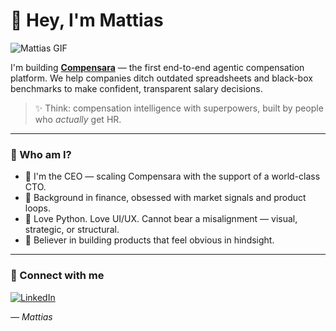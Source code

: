 # 👋 Hey, I'm Mattias

![Mattias GIF](https://media2.giphy.com/media/v1.Y2lkPTc5MGI3NjExZnRlaGdveTZqampreGF4bzVmNWt0dW5zaW92cHJnaDU0azc5Z25tNCZlcD12MV9pbnRlcm5hbF9naWZfYnlfaWQmY3Q9Zw/rDeYzCwoZlvclPUhf9/giphy.gif)

I'm building **[Compensara](https://compensara.com)** — the first end-to-end agentic compensation platform. We help companies ditch outdated spreadsheets and black-box benchmarks to make confident, transparent salary decisions.

> ✨ Think: compensation intelligence with superpowers, built by people who *actually* get HR.

---

### 💼 Who am I?

- 🚀 I'm the CEO — scaling Compensara with the support of a world-class CTO.
- 🧠 Background in finance, obsessed with market signals and product loops.
- 🐍 Love Python. Love UI/UX. Cannot bear a misalignment — visual, strategic, or structural.
- 🎯 Believer in building products that feel obvious in hindsight.

---

### 🔗 Connect with me

[![LinkedIn](https://img.shields.io/badge/LinkedIn-Mattias%20Lindell-blue?logo=linkedin&style=for-the-badge)](https://www.linkedin.com/in/lindellmattias/)

*— Mattias*
